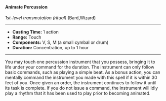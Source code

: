 #### Animate Percussion
*1st-level transmutation* *(ritual)* (Bard,Wizard)
___
- **Casting Time:** 1 action
- **Range:** Touch
- **Components:** V, S, M (a small cymbal or drum)
- **Duration:** Concentration, up to 1 hour
---
You may touch one percussion instrument that you possess, bringing it to life under your command for the duration. The instrument can only follow basic commands, such as playing a simple beat. As a bonus action, you can mentally command the instrument you made with this spell if it is within 30 feet of you. Once given an order, the instrument continues to follow it until its task is complete. If you do not issue a command, the instrument will idly play a rhythm that it has been used to play prior to becoming animated.
